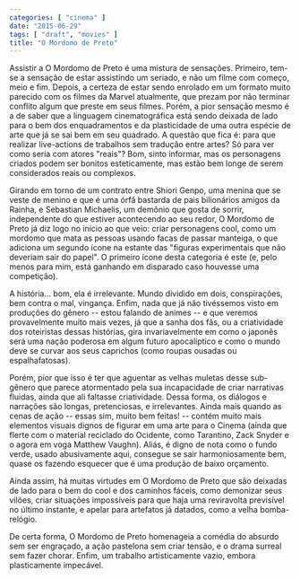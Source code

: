 ```yaml
---
categories: [ "cinema" ]
date: "2015-06-29"
tags: [ "draft", "movies" ]
title: "O Mordomo de Preto"
---
```

Assistir a O Mordomo de Preto é uma mistura de sensações. Primeiro,
tem-se a sensação de estar assistindo um seriado, e não um filme com
começo, meio e fim. Depois, a certeza de estar sendo enrolado em um
formato muito parecido com os filmes da Marvel atualmente, que prezam por
não terminar conflito algum que preste em seus filmes. Porém, a pior
sensação mesmo é a de saber que a linguagem cinematográfica está
sendo deixada de lado para o bem dos enquadramentos e da plasticidade de
uma outra espécie de arte que já se sai bem em seu quadrado. A questão
que fica é: para que realizar live-actions de trabalhos sem tradução
entre artes? Só para ver como seria com atores "reais"? Bom, sinto
informar, mas os personagens criados podem ser bonitos esteticamente,
mas estão bem longe de serem considerados reais ou complexos.

Girando em torno de um contrato entre Shiori Genpo, uma menina que se
veste de menino e que é uma órfã bastarda de pais bilionários amigos
da Rainha, e Sebastian Michaelis, um demônio que gosta de sorrir,
independente do que estiver acontecendo ao seu redor, O Mordomo de
Preto já diz logo no início ao que veio: criar personagens cool,
como um mordomo que mata as pessoas usando facas de passar manteiga,
o que adiciona um segundo ícone na estante das "figuras experimentais
que não deveriam sair do papel". O primeiro ícone desta categoria é
este (e, pelo menos para mim, está ganhando em disparado caso houvesse
uma competição).

A história... bom, ela é irrelevante. Mundo dividido em dois,
conspirações, bem contra o mal, vingança. Enfim, nada que já não
tivéssemos visto em produções do gênero -- estou falando de animes --
e que veremos provavelmente muito mais vezes, já que a sanha dos fãs, ou
a criatividade dos roteiristas dessas histórias, gira invariavelmente em
como o japonês será uma nação poderosa em algum futuro apocalíptico
e como o mundo deve se curvar aos seus caprichos (como roupas ousadas
ou espalhafatosas).

Porém, pior que isso é ter que aguentar as velhas muletas desse
sub-gênero que parece atormentado pela sua incapacidade de criar
narrativas fluidas, ainda que ali faltasse criatividade. Dessa forma, os
diálogos e narrações são longas, pretenciosas, e irrelevantes. Ainda
mais quando as cenas de ação -- essas sim, muito bem feitas! --
contém muito mais elementos visuais dignos de figurar em uma arte
para o Cinema (ainda que flerte com o material reciclado do Ocidente,
como Tarantino, Zack Snyder e o agora em voga Matthew Vaughn). Aliás,
é digno de nota como o fundo verde, usado abusivamente aqui, consegue se
sair harmoniosamente bem, quase os fazendo esquecer que é uma produção
de baixo orçamento.

Ainda assim, há muitas virtudes em O Mordomo de Preto que são deixadas
de lado para o bem do cool e dos caminhos fáceis, como demonizar seus
vilões, criar situações impossíveis para que haja uma reviravolta
previsível no último instante, e apelar para artefatos já datados,
como a velha bomba-relógio.

De certa forma, O Mordomo de Preto homenageia a comédia do absurdo
sem ser engraçado, a ação pastelona sem criar tensão, e o drama
surreal sem fazer chorar. Enfim, um trabalho artisticamente vazio,
embora plasticamente impecável.
